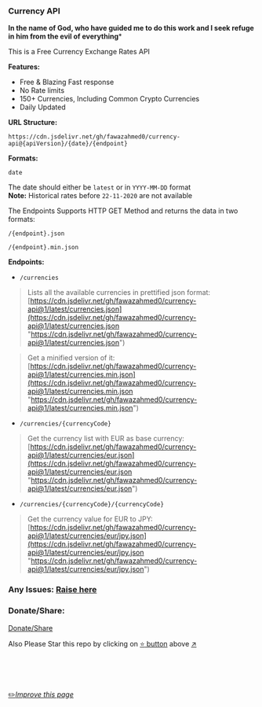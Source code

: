 ### Currency API                                                                                     
**In the name of God, who have guided me to do this work and I seek refuge in him from the evil of everything***

This is a Free Currency Exchange Rates API

**Features:**
- Free & Blazing Fast response
- No Rate limits
- 150+ Currencies, Including Common Crypto Currencies
- Daily Updated


**URL Structure:**

`https://cdn.jsdelivr.net/gh/fawazahmed0/currency-api@{apiVersion}/{date}/{endpoint}`


**Formats:**

`date`<br>

The date should either be `latest` or in `YYYY-MM-DD` format <br>
**Note:** Historical rates before `22-11-2020` are not available

The Endpoints Supports HTTP GET Method and returns the data in two formats:

`/{endpoint}.json`

`/{endpoint}.min.json`

**Endpoints:**

- `/currencies`<br>
> Lists all the available currencies in prettified json format:<br>
 [https://cdn.jsdelivr.net/gh/fawazahmed0/currency-api@1/latest/currencies.json](https://cdn.jsdelivr.net/gh/fawazahmed0/currency-api@1/latest/currencies.json "https://cdn.jsdelivr.net/gh/fawazahmed0/currency-api@1/latest/currencies.json") <br>

> Get a minified version of it:<br>
[https://cdn.jsdelivr.net/gh/fawazahmed0/currency-api@1/latest/currencies.min.json](https://cdn.jsdelivr.net/gh/fawazahmed0/currency-api@1/latest/currencies.min.json "https://cdn.jsdelivr.net/gh/fawazahmed0/currency-api@1/latest/currencies.min.json")

- `/currencies/{currencyCode}`<br>
> Get the currency list with EUR as base currency:<br>
[https://cdn.jsdelivr.net/gh/fawazahmed0/currency-api@1/latest/currencies/eur.json](https://cdn.jsdelivr.net/gh/fawazahmed0/currency-api@1/latest/currencies/eur.json "https://cdn.jsdelivr.net/gh/fawazahmed0/currency-api@1/latest/currencies/eur.json") <br>


- `/currencies/{currencyCode}/{currencyCode}` <br>
> Get the currency value for EUR to JPY:<br>
[https://cdn.jsdelivr.net/gh/fawazahmed0/currency-api@1/latest/currencies/eur/jpy.json](https://cdn.jsdelivr.net/gh/fawazahmed0/currency-api@1/latest/currencies/eur/jpy.json "https://cdn.jsdelivr.net/gh/fawazahmed0/currency-api@1/latest/currencies/eur/jpy.json")


### Any Issues: [Raise here](https://github.com/fawazahmed0/currency-api/issues/new "Raise here")

### Donate/Share:

[Donate/Share](https://serveonline.pp.ua/donate.html?mymsg=Thanks%20for%20this%20API%2C%20I%20am%20Fawaz%20Ahmed%20(fawazahmed0)%20developer%20of%20this%20API%2C%20if%20you%20liked%20my%20work%20consider%20donating%20a%20few%20bucks%20to%20me%20or%20at%20least%20share%20it%20with%20friends%2C%20so%20they%20don%27t%20have%20to%20pay%20for%20any%20currency%20API%20Service%3Cbr%3E%20%3Cbr%3E%20Thanks%20in%20Advance&sharelink=https%3A%2F%2Fgithub.com%2Ffawazahmed0%2Fcurrency-api&smallsharetext=Free%20Currency%20Forex%20Rates%20API&largesharetext=Share%20the%20Free%20Currency%20Forex%20Rates%20API%20with%20150%2B%20Currencies%20Available%20%26%20No%20Rate%20Limits&sharebtnmsg=Share%20the%20Free%20Currency%20API&nodonatebtn=)


Also Please Star this repo by clicking on [:star: button](#) above [:arrow_upper_right:](#)

<br>
<br>
<br>

[:pencil2:*Improve this page*](https://github.com/fawazahmed0/currency-api/edit/1/README.md)

